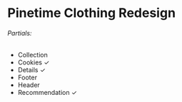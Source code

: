 # Pinetime Clothing Redesign

###### Partials:
- Collection
- Cookies ✓
- Details ✓
- Footer
- Header
- Recommendation ✓
